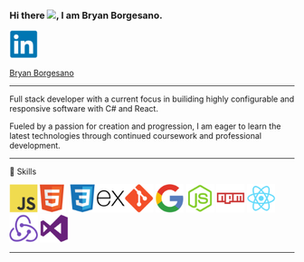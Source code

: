 ### Hi there <img src="https://diginess.ca/content/uploads/2020/02/waving_hand_sign_1024.gif" width="30px">, I am Bryan Borgesano. 


<img src="https://github.com/devicons/devicon/blob/master/icons/linkedin/linkedin-original.svg" width="50" height="50" /> <div class="badge-base LI-profile-badge" data-locale="en_US" data-size="medium" data-theme="dark" data-type="VERTICAL" data-vanity="jonathan-martin-software-engineer" data-version="v1"><a class="badge-base__link LI-simple-link" href="https://www.linkedin.com/in/Bryan-borgesano?trk=profile-badge">Bryan Borgesano</a></div>

---

Full stack developer with a current focus in builiding highly configurable and responsive software with C# and React. 

Fueled by a passion for creation and progression, I am eager to learn the latest technologies through continued coursework and professional development.

---

🧰 Skills

<img src="https://github.com/devicons/devicon/blob/master/icons/javascript/javascript-original.svg" alt="Javascript Logo" width="50" hieght="50" /><img src="https://github.com/devicons/devicon/blob/master/icons/html5/html5-original.svg"  alt="HTML5 logo" width="50" hieght="50"/> <img src="https://github.com/devicons/devicon/blob/master/icons/css3/css3-original.svg"  alt="CSS3 logo" width="50" hieght="50"/><img src="https://github.com/devicons/devicon/blob/master/icons/express/express-original.svg"  alt="Express Logo" width="50" hieght="50"/><img src="https://github.com/devicons/devicon/blob/master/icons/git/git-original.svg"  alt="Git logo" width="50" hieght="50"/> <img src="https://github.com/devicons/devicon/blob/master/icons/google/google-original.svg"  alt="Google Logo" width="50" hieght="50"/> <img src="https://github.com/devicons/devicon/blob/master/icons/nodejs/nodejs-original.svg"  alt="Node Logo" width="50" hieght="50"/> <img src="https://github.com/devicons/devicon/blob/master/icons/npm/npm-original-wordmark.svg"  alt="Node Package Manager Logo" width="50" hieght="50"/> <img src="https://github.com/devicons/devicon/blob/master/icons/react/react-original.svg"  alt="React logo" width="50" hieght="50"/><img src="https://github.com/devicons/devicon/blob/master/icons/redux/redux-original.svg"  alt="Redux Logo" width="50" hieght="50"/> <img src="https://github.com/devicons/devicon/blob/master/icons/visualstudio/visualstudio-plain.svg"  alt="VSCode Logo" width="50" hieght="50"/>

---

<!--
**BryanBorge/bryanborge** is a ✨ _special_ ✨ repository because its `README.md` (this file) appears on your GitHub profile.

Here are some ideas to get you started:

- 🔭 I’m currently working on ...
- 🌱 I’m currently learning ...
- 👯 I’m looking to collaborate on ...
- 🤔 I’m looking for help with ...
- 💬 Ask me about ...
- 📫 How to reach me: ...
- 😄 Pronouns: ...
- ⚡ Fun fact: ...
-->
